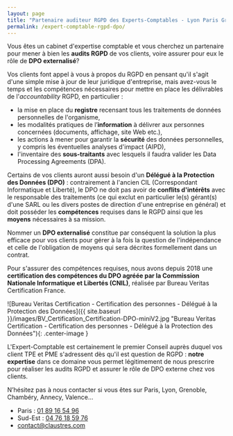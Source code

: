 ```yaml
---
layout: page
title: "Partenaire auditeur RGPD des Experts-Comptables - Lyon Paris Grenoble"
permalink: /expert-comptable-rgpd-dpo/
---
```

Vous êtes un cabinet d'expertise comptable et vous cherchez un partenaire pour mener à bien les **audits RGPD** de vos clients, voire assurer pour eux le rôle de **DPO externalisé**?

Vos clients font appel à vous à propos du RGPD en pensant qu'il s'agit d'une simple mise à jour de leur juridique d'entreprise, mais avez-vous le temps et les compétences nécessaires pour mettre en place les délivrables de l'_accountability_ RGPD, en particulier :
* la mise en place du **registre** recensant tous les traitements de données personnelles de l'organisme,
* les modalités pratiques de l’**information** à délivrer aux personnes concernées (documents, affichage, site Web etc.),
* les actions à mener pour garantir la **sécurité** des données personnelles, y compris les éventuelles analyses d'impact (AIPD),
* l'inventaire des **sous-traitants** avec lesquels il faudra valider les Data Processing Agreements (DPA).

Certains de vos clients auront aussi besoin d'un **Délégué à la Protection des Données (DPO)** : contrairement à l'ancien CIL (Correspondant Informatique et Liberté), le DPO ne doit pas avoir de **conflits d'intérêts** avec le responsable des traitements (ce qui exclut en particulier le(s) gérant(s) d'une SARL ou les divers postes de direction d'une entreprise en général) et doit posséder les **compétences** requises dans le RGPD ainsi que les **moyens** nécessaires à sa mission.

Nommer un **DPO externalisé** constitue par conséquent la solution la plus efficace pour vos clients pour gérer à la fois la question de l'indépendance et celle de l'obligation de moyens qui sera décrites formellement dans un contrat.

Pour s'assurer des compétences requises, nous avons depuis 2018 une **certification des compétences du DPO agréée par la Commission Nationale Informatique et Libertés (CNIL)**, réalisée par Bureau Veritas Certification France.

![Bureau Veritas Certification - Certification des personnes - Délégué à la Protection des Données]({{ site.baseurl }}/images/BV_Certification_Certification-DPO-miniV2.jpg "Bureau Veritas Certification - Certification des personnes - Délégué à la Protection des Données"){: .center-image }

L'Expert-Comptable est certainement le premier Conseil auprès duquel vos client TPE et PME s'adressent dès qu'il est question de RGPD : **notre expertise** dans ce domaine vous permet légitimement de nous prescrire pour réaliser les audits RGPD et assurer le rôle de DPO externe chez vos clients.

N’hésitez pas à nous contacter si vous êtes sur Paris, Lyon, Grenoble, Chambéry, Annecy, Valence…
* Paris : [01 89 16 54 96](tel:+33189165496)
* Sud-Est : [04 76 18 59 76](tel:+33476185976)
* [contact@claustres.com](mailto:contact@claustres.com)
